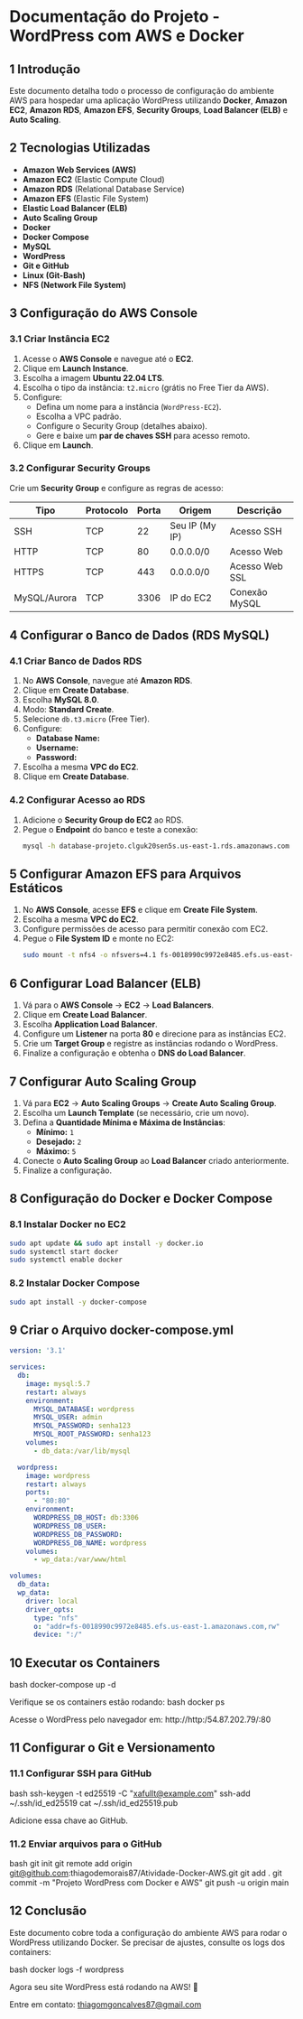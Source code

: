 # **Documentação do Projeto - WordPress com AWS e Docker**

## **1️ Introdução**
Este documento detalha todo o processo de configuração do ambiente AWS para hospedar uma aplicação WordPress utilizando **Docker**, **Amazon EC2**, **Amazon RDS**, **Amazon EFS**, **Security Groups**, **Load Balancer (ELB)** e **Auto Scaling**.

## **2️ Tecnologias Utilizadas**
- **Amazon Web Services (AWS)**
- **Amazon EC2** (Elastic Compute Cloud)
- **Amazon RDS** (Relational Database Service)
- **Amazon EFS** (Elastic File System)
- **Elastic Load Balancer (ELB)**
- **Auto Scaling Group**
- **Docker**
- **Docker Compose**
- **MySQL**
- **WordPress**
- **Git e GitHub**
- **Linux (Git-Bash)**
- **NFS (Network File System)**

## **3️ Configuração do AWS Console**

### **3.1 Criar Instância EC2**
1. Acesse o **AWS Console** e navegue até o **EC2**.
2. Clique em **Launch Instance**.
3. Escolha a imagem **Ubuntu 22.04 LTS**.
4. Escolha o tipo da instância: `t2.micro` (grátis no Free Tier da AWS).
5. Configure:
   - Defina um nome para a instância (`WordPress-EC2`).
   - Escolha a VPC padrão.
   - Configure o Security Group (detalhes abaixo).
   - Gere e baixe um **par de chaves SSH** para acesso remoto.
6. Clique em **Launch**.

### **3.2 Configurar Security Groups**
Crie um **Security Group** e configure as regras de acesso:

| Tipo       | Protocolo | Porta | Origem           | Descrição        |
|------------|----------|-------|------------------|----------------|
| SSH        | TCP      | 22    | Seu IP (My IP)   | Acesso SSH     |
| HTTP       | TCP      | 80    | 0.0.0.0/0        | Acesso Web     |
| HTTPS      | TCP      | 443   | 0.0.0.0/0        | Acesso Web SSL |
| MySQL/Aurora | TCP    | 3306  | IP do EC2        | Conexão MySQL   |

## **4️ Configurar o Banco de Dados (RDS MySQL)**

### **4.1 Criar Banco de Dados RDS**
1. No **AWS Console**, navegue até **Amazon RDS**.
2. Clique em **Create Database**.
3. Escolha **MySQL 8.0**.
4. Modo: **Standard Create**.
5. Selecione `db.t3.micro` (Free Tier).
6. Configure:
   - **Database Name:** 
   - **Username:** 
   - **Password:** 
7. Escolha a mesma **VPC do EC2**.
8. Clique em **Create Database**.

### **4.2 Configurar Acesso ao RDS**
1. Adicione o **Security Group do EC2** ao RDS.
2. Pegue o **Endpoint** do banco e teste a conexão:
   ```bash
   mysql -h database-projeto.clguk20sen5s.us-east-1.rds.amazonaws.com -u admin -p
   ```

## **5️ Configurar Amazon EFS para Arquivos Estáticos**

1. No **AWS Console**, acesse **EFS** e clique em **Create File System**.
2. Escolha a mesma **VPC do EC2**.
3. Configure permissões de acesso para permitir conexão com EC2.
4. Pegue o **File System ID** e monte no EC2:
   ```bash
   sudo mount -t nfs4 -o nfsvers=4.1 fs-0018990c9972e8485.efs.us-east-1.amazonaws.com:/ /mnt/efs
   ```

## **6️ Configurar Load Balancer (ELB)**
1. Vá para o **AWS Console** → **EC2** → **Load Balancers**.
2. Clique em **Create Load Balancer**.
3. Escolha **Application Load Balancer**.
4. Configure um **Listener** na porta **80** e direcione para as instâncias EC2.
5. Crie um **Target Group** e registre as instâncias rodando o WordPress.
6. Finalize a configuração e obtenha o **DNS do Load Balancer**.

## **7️ Configurar Auto Scaling Group**
1. Vá para **EC2** → **Auto Scaling Groups** → **Create Auto Scaling Group**.
2. Escolha um **Launch Template** (se necessário, crie um novo).
3. Defina a **Quantidade Mínima e Máxima de Instâncias**:
   - **Mínimo:** `1`
   - **Desejado:** `2`
   - **Máximo:** `5`
4. Conecte o **Auto Scaling Group** ao **Load Balancer** criado anteriormente.
5. Finalize a configuração.

## **8️ Configuração do Docker e Docker Compose**

### **8.1 Instalar Docker no EC2**
```bash
sudo apt update && sudo apt install -y docker.io
sudo systemctl start docker
sudo systemctl enable docker
```

### **8.2 Instalar Docker Compose**
```bash
sudo apt install -y docker-compose
```

## **9 Criar o Arquivo docker-compose.yml**

```yaml
version: '3.1'

services:
  db:
    image: mysql:5.7
    restart: always
    environment:
      MYSQL_DATABASE: wordpress
      MYSQL_USER: admin
      MYSQL_PASSWORD: senha123
      MYSQL_ROOT_PASSWORD: senha123
    volumes:
      - db_data:/var/lib/mysql

  wordpress:
    image: wordpress
    restart: always
    ports:
      - "80:80"
    environment:
      WORDPRESS_DB_HOST: db:3306
      WORDPRESS_DB_USER: 
      WORDPRESS_DB_PASSWORD: 
      WORDPRESS_DB_NAME: wordpress
    volumes:
      - wp_data:/var/www/html

volumes:
  db_data:
  wp_data:
    driver: local
    driver_opts:
      type: "nfs"
      o: "addr=fs-0018990c9972e8485.efs.us-east-1.amazonaws.com,rw"
      device: ":/"
```

## **10 Executar os Containers**

bash
docker-compose up -d


Verifique se os containers estão rodando:
bash
docker ps


Acesse o WordPress pelo navegador em:
http://http:/54.87.202.79/:80


## **11 Configurar o Git e Versionamento**

### **11.1 Configurar SSH para GitHub**
bash
ssh-keygen -t ed25519 -C "xafullt@example.com"
ssh-add ~/.ssh/id_ed25519
cat ~/.ssh/id_ed25519.pub

Adicione essa chave ao GitHub.

### **11.2 Enviar arquivos para o GitHub**
bash
git init
git remote add origin git@github.com:thiagodemorais87/Atividade-Docker-AWS.git
git add .
git commit -m "Projeto WordPress com Docker e AWS"
git push -u origin main


## **12 Conclusão**
Este documento cobre toda a configuração do ambiente AWS para rodar o WordPress utilizando Docker. Se precisar de ajustes, consulte os logs dos containers:

bash
docker logs -f wordpress


Agora seu site WordPress está rodando na AWS! 🚀


Entre em contato: thiagomgoncalves87@gmail.com



